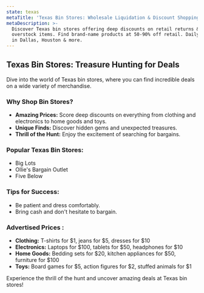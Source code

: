 ```yaml
---
state: texas
metaTitle: 'Texas Bin Stores: Wholesale Liquidation & Discount Shopping Near You'
metaDescription: >-
  Discover Texas bin stores offering deep discounts on retail returns &
  overstock items. Find brand-name products at 50-90% off retail. Daily restocks
  in Dallas, Houston & more.
---
```


## Texas Bin Stores: Treasure Hunting for Deals

Dive into the world of Texas bin stores, where you can find incredible deals on a wide variety of merchandise.

### Why Shop Bin Stores?

* **Amazing Prices:** Score deep discounts on everything from clothing and electronics to home goods and toys.
* **Unique Finds:** Discover hidden gems and unexpected treasures.
* **Thrill of the Hunt:** Enjoy the excitement of searching for bargains.

### Popular Texas Bin Stores:

* Big Lots
* Ollie's Bargain Outlet
* Five Below

### Tips for Success:

* Be patient and dress comfortably.
* Bring cash and don't hesitate to bargain.

### Advertised Prices :

* **Clothing:** T-shirts for $1, jeans for $5, dresses for $10
* **Electronics:** Laptops for $100, tablets for $50, headphones for $10
* **Home Goods:** Bedding sets for $20, kitchen appliances for $50, furniture for $100
* **Toys:** Board games for $5, action figures for $2, stuffed animals for $1

Experience the thrill of the hunt and uncover amazing deals at Texas bin stores!
